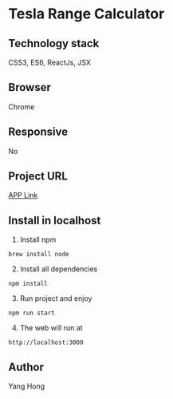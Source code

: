 # Tesla Range Calculator


## Technology stack
CSS3, ES6, ReactJs, JSX

## Browser
Chrome

## Responsive
No

## Project URL
[APP Link](https://tesla-range-calculator-hy.herokuapp.com/)

## Install in localhost
1. Install npm
```
brew install node
```

2. Install all dependencies
```
npm install 
```

3. Run project and enjoy
```
npm run start
```

4. The web will run at 
```
http://localhost:3000
```

## Author
Yang Hong

